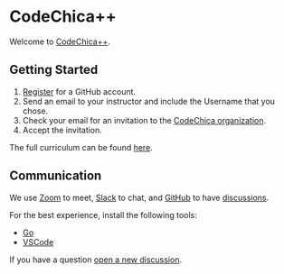 # CodeChica++

Welcome to [CodeChica++](https://codechica.ca/).

## Getting Started

1. [Register](https://github.com/signup) for a GitHub account.
1. Send an email to your instructor and include the Username that you chose.
1. Check your email for an invitation to the [CodeChica organization][organization].
1. Accept the invitation.

The full curriculum can be found [here][curriculum].

## Communication

We use [Zoom][zoom] to meet, [Slack][slack] to chat, and [GitHub][organization] to have
[discussions][new-discussion].

For the best experience, install the following tools:

* [Go][golang]
* [VSCode][vscode]

If you have a question [open a new discussion][new-discussion].

[curriculum]: https://codechica.ca
[golang]: https://golang.org/dl/
[new-discussion]: https://github.com/CodeChica/plus-plus/discussions
[organization]: https://github.com/CodeChica
[slack]: https://codechica.ca/guides/slack.html
[vscode]: https://codechica.ca/guides/vscode.html
[zoom]: https://zoom.us/
